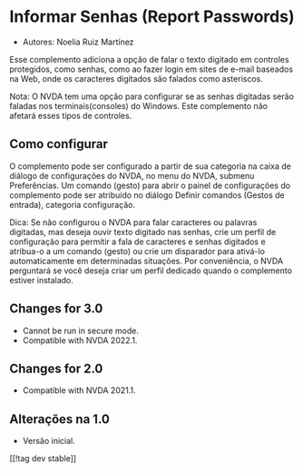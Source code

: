 # Informar Senhas (Report Passwords) #

* Autores: Noelia Ruiz Martínez

Esse complemento adiciona a opção de falar o texto digitado em controles
protegidos, como senhas, como ao fazer login em sites de e-mail baseados na
Web, onde os caracteres digitados são falados como asteriscos.

Nota: O NVDA tem uma opção para configurar se as senhas digitadas serão
faladas nos terminais(consoles)  do Windows. Este complemento não afetará
esses tipos de controles.

## Como configurar

O complemento pode ser configurado a partir de sua categoria na caixa de
diálogo de configurações do NVDA, no menu do NVDA, submenu Preferências. Um
comando (gesto) para abrir o painel de configurações do complemento pode ser
atribuído no diálogo Definir comandos (Gestos de entrada), categoria
configuração.

Dica: Se não configurou o NVDA para falar caracteres ou palavras digitadas,
mas deseja ouvir texto digitado nas senhas, crie um perfil de configuração
para permitir a fala de caracteres e senhas digitados e atribua-o a um
comando (gesto) ou crie um disparador para ativá-lo automaticamente em
determinadas situações. Por conveniência, o NVDA perguntará se você deseja
criar um perfil dedicado quando o complemento estiver instalado.

## Changes for 3.0 ##
* Cannot be run in secure mode.
* Compatible with NVDA 2022.1.

## Changes for 2.0 ##
* Compatible with NVDA 2021.1.

## Alterações na 1.0 ##
* Versão inicial.

[[!tag dev stable]]

